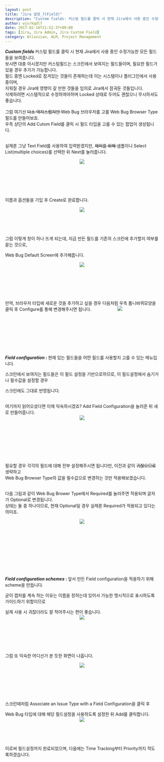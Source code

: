 ```yaml
---
layout: post
title: "Jira 설정_7(Field)"
description: "Custom fields: 커스텀 필드를 클릭 시 현재 Jira에서 사용 중인 수정가능한 모든 필드들을 보여줍니다. 보시면 대충 아시겠지만 커스텀필드는 스크린에서 보여지는 필드들이며, 필요한 필드가 있을 경우 추가가.."
author: wjsrkqdlf
date: 2017-02-16T21:52:37+09:00
tags: [Jira, Jira Admin, Jira Custom Field]
category: Atlassian, ALM, Project Management
---
```

<div class="area_view">
 <div class="tt_article_useless_p_margin">
  <div>
   <b>
    <i>
     Custom fields
    </i>
   </b>
   커스텀 필드를 클릭 시 현재 Jira에서 사용 중인 수정가능한 모든 필드들을 보여줍니다.
  </div>
  <div>
   보시면 대충 아시겠지만 커스텀필드는 스크린에서 보여지는 필드들이며, 필요한 필드가 있을 경우 추가가 가능합니다.
  </div>
  <div>

  </div>
  <div>
   <span>
    필드 중엔 Locked로 잠겨있는 것들이 존재하는데 이는 시스템이나 플러그인에서 사용 중이며,
   </span>
  </div>
  <div>
   <span>
    지워질 경우 Jira에 영향이 갈 만한 것들을 임의로 Jira에서 잠궈둔 것들입니다.
   </span>
  </div>
  <div>
   <span>

   </span>
  </div>
  <div>
   <span>
    삭제하려면 시스템적으로 수정하여야하며 Locked 상태로 두어도 괜찮으니 무시하셔도 좋습니다.
   </span>
  </div>
  <div>
   <span>
    <br/>
   </span>
  </div>
  <div>
   <span>
    그럼 여기선
    <s>
     다소 억지스럽지만
    </s>
    Web Bug 브라우저를 고를 Web Bug Browser Type 필드를 만들어보죠.
   </span>
  </div>
  <div>
   <span>
    우측 상단의 Add Cutom Field를 클릭 시 필드 타입을 고를 수 있는 팝업이 생성됩니다.
   </span>
  </div>
  <div>
   <span>
    <br/>
   </span>
  </div>
  <p>
  </p>
  <div>
   <span>
    실제론 그냥 Text Field를 사용하여 입력받겠지만,
    <s>
     재미를 위해
    </s>
    샘플이니 Select List(multiple choices)를 선택한 뒤 Next를 눌러줍니다.
   </span>
  </div>
  <p style="text-align: center; clear: none; float: none;">
   <span class="imageblock" style="display:inline-block;width:820px;;height:auto;max-width:100%">
    <img src="/assets/images/67/0.png"/>
   </span>
  </p>
  <p>
   <br/>
  </p>
  <p>
   <br/>
  </p>
  <p>
   <br/>
  </p>
  <p>
   이름과 옵션들을 기입 후 Create로 완료합니다.
  </p>
  <p style="text-align: center; clear: none; float: none;">
   <span class="imageblock" style="display:inline-block;width:820px;;height:auto;max-width:100%">
    <img src="/assets/images/67/1.png"/>
   </span>
  </p>
  <p>
   <br/>
  </p>
  <p>
   <br/>
  </p>
  <p>
   그럼 이렇게 창이 하나 뜨게 되는데, 지금 만든 필드를 기존의 스크린에 추가할지 여부를 묻는 것으로,
  </p>
  <p>
   Web Bug Default Screen에 추가해줍니다.
  </p>
  <p style="text-align: center; clear: none; float: none;">
   <span class="imageblock" style="display:inline-block;width:820px;;height:auto;max-width:100%">
    <img src="/assets/images/67/2.png"/>
   </span>
  </p>
  <p>
   <br/>
  </p>
  <p>
   <br/>
  </p>
  <p>
   <br/>
  </p>
  <p>
   만약, 브라우저 타입에 새로운 것을 추가하고 싶을 경우 다음처럼 우측 톱니바퀴모양을 클릭 후 Configure를 통해 변경해주시면 됩니다.
   <span class="imageblock" style="display:inline-block;width:180px;text-align: center;;height:auto;max-width:100%">
    <img src="/assets/images/67/3.png"/>
   </span>
  </p>
  <p>
   <br/>
  </p>
  <p>
   <br/>
  </p>
  <p>
   <br/>
  </p>
  <p>
   <br/>
  </p>
  <p>
   <b>
    <i>
     Field configuration
    </i>
    :
   </b>
   현재 있는 필드들을 어떤 필드를 사용할지 고를 수 있는 메뉴입니다.
  </p>
  <p>
   스크린에서 보여지는 필드들은 이 필드 설정을 기반으로하므로, 이 필드설정에서 숨기거나 필수값을 설정할 경우
  </p>
  <p>
   스크린에도 그대로 반영됩니다.
  </p>
  <div>
   <br/>
  </div>
  <div>
   여기까지 읽어오셨다면 이제 익숙하시겠죠? Add Field Configuration을 눌러준 뒤 새로 만들어줍니다.
  </div>
  <div>
   <span class="imageblock" style="display:inline-block;width:554px;text-align: center;;height:auto;max-width:100%">
    <img src="/assets/images/67/4.png"/>
   </span>
  </div>
  <p>
   <br/>
  </p>
  <p>
   <br/>
  </p>
  <p>
   <br/>
  </p>
  <p>
   <br/>
  </p>
  <div>
   <span>
    필요할 경우 각각의 필드에 대해 전부 설정해주시면 됩니다만, 이전과 같이
    <s>
     귀찮으므로
    </s>
    생략하고
   </span>
  </div>
  <div>
   <span>
    Web Bug Browser Type의 값을 필수값으로 변경하는 것만 적용해보겠습니다.
   </span>
  </div>
  <div>
   <span>
    <br/>
   </span>
  </div>
  <p>
  </p>
  <div>
   <span>
    다음 그림과 같이 Web Bug Brower Type에서 Required를 눌러주면 적용되며 글자가 Optional로 변경됩니다.
   </span>
  </div>
  <div>
   <span>
    상태는 둘 중 하나이므로, 현재 Optional일 경우 실제론 Required가 적용되고 있다는 의미죠.
   </span>
  </div>
  <p style="text-align: center; clear: none; float: none;">
   <span class="imageblock" style="display:inline-block;width:820px;;height:auto;max-width:100%">
    <img src="/assets/images/67/5.png"/>
   </span>
  </p>
  <p>
   <br/>
  </p>
  <p>
   <br/>
  </p>
  <p>
   <br/>
  </p>
  <p>
   <br/>
  </p>
  <p>
   <br/>
  </p>
  <p>
   <b>
    <i>
     Field configuration schemes
    </i>
    :
   </b>
   앞서 만든 Field configuration을 적용하기 위해 scheme을 만듭니다.
  </p>
  <p>
   굳이 캡처를 계속 하는 이유는 이름을 정하는데 있어서 가능한 명시적으로 표시하도록 가이드하기 위함이므로
  </p>
  <p>
   실제 사용 시 귀찮더라도 잘 적어주시는 편이 좋습니다.
   <span class="imageblock" style="display:inline-block;width:551px;text-align: center;;height:auto;max-width:100%">
    <img src="/assets/images/67/6.png"/>
   </span>
  </p>
  <p>
   <br/>
  </p>
  <p>
   <br/>
  </p>
  <p>
   <br/>
  </p>
  <p>
   그럼 또 익숙한 어디선가 본 듯한 화면이 나옵니다.
  </p>
  <p style="text-align: center; clear: none; float: none;">
   <span class="imageblock" style="display:inline-block;width:820px;;height:auto;max-width:100%">
    <img src="/assets/images/67/7.png"/>
   </span>
  </p>
  <p>
   <br/>
  </p>
  <p>
   <br/>
  </p>
  <p>
   <br/>
  </p>
  <p>
   스크린때처럼 Associate an Issue Type with a Field Configuration을 클릭 후
  </p>
  <p>
   Web Bug 타입에 대해 해당 필드설정을 사용하도록 설정한 뒤 Add를 클릭합니다.
   <span class="imageblock" style="display:inline-block;width:553px;text-align: center;;height:auto;max-width:100%">
    <img src="/assets/images/67/8.png"/>
   </span>
  </p>
  <p>
   <br/>
  </p>
  <p>
   <br/>
  </p>
  <p>
   이로써 필드설정까지 완료되었으며, 다음에는 Time Tracking부터 Priority까지 적도록하겠습니다.
  </p>
  <div class="container_postbtn">
  </div>
  <div style="text-align:left; padding-top:10px;clear:both">
  </div>
 </div>
</div>

